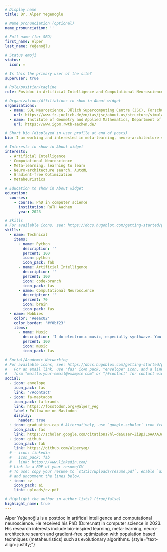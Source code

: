 ```yaml
---
# Display name
title: Dr. Alper Yegenoglu 

# Name pronunciation (optional)
name_pronunciation: ''

# Full name (for SEO)
first_name: Alper
last_name: Yeğenoğlu

# Status emoji
status:
  icon: ⚛️

# Is this the primary user of the site?
superuser: true

# Role/position/tagline
role: Postdoc in Artificial Intelligence and Computational Neuroscience

# Organizations/Affiliations to show in About widget
organizations:
  - name: SDL Neuroscience, Jülich Supercomputing Centre (JSC), Forschungszentrum Jülich, Jülich, Germany 
    url: https://www.fz-juelich.de/en/ias/jsc/about-us/structure/simulation-and-data-labs/sdl-neuroscience
  - name: Institute of Geometry and Applied Mathematics, Department of Mathematics, RWTH Aachen, Aachen, Germany
    url: https://www.igpm.rwth-aachen.de/

# Short bio (displayed in user profile at end of posts)
bio: I am working and interested in meta-learning, neuro-architecture search and (hyper-)parameter optimization with gradient-free methods

# Interests to show in About widget
interests:
  - Artificial Intelligence
  - Computational Neuroscience
  - Meta-learning, learning to learn
  - Neuro-architecture search, AutoML
  - Gradient-free Optimization
  - Metaheuristics

# Education to show in About widget
education:
  courses:
    - course: PhD in computer science
      institution: RWTH Aachen
      year: 2023

# Skills
# For available icons, see: https://docs.hugoblox.com/getting-started/page-builder/#icons
skills:
  - name: Technical
    items:
      - name: Python
        description: ''
        percent: 100
        icon: python
        icon_pack: fab
      - name: Artificial Intelligence
        description: ''
        percent: 100
        icon: code-branch
        icon_pack: fas
      - name: Computational Neuroscience
        description: ''
        percent: 70
        icon: brain
        icon_pack: fas
  - name: Hobbies
    color: '#eeac02'
    color_border: '#f0bf23'
    items:
      - name: Music
        description: 'I do electronic music, especially synthwave. You can listen to my music at https://soundcloud.com/electric-courage and https://electriccourage.bandcamp.com/' 
        percent: 100
        icon: music
        icon_pack: fas

# Social/Academic Networking
# For available icons, see: https://docs.hugoblox.com/getting-started/page-builder/#icons
#   For an email link, use "fas" icon pack, "envelope" icon, and a link in the
#   form "mailto:your-email@example.com" or "/#contact" for contact widget.
social:
  - icon: envelope
    icon_pack: fas
    link: '/#contact'
  - icon: fa-mastadon
    icon_pack: fa-brands
    link: https://fosstodon.org/@alper_yeg
    label: Follow me on Mastodon
    display:
      header: true
  - icon: graduation-cap # Alternatively, use `google-scholar` icon from `ai` icon pack
    icon_pack: fas
    link: https://scholar.google.com/citations?hl=de&user=ZiBpJLoAAAAJ&view_op=list_works&sortby=pubdate
  - icon: github
    icon_pack: fab
    link: https://github.com/alperyeg/
  # - icon: linkedin
  #   icon_pack: fab
  #   link: https://www.linkedin.com/
  # Link to a PDF of your resume/CV.
  # To use: copy your resume to `static/uploads/resume.pdf`, enable `ai` icons in `params.yaml`,
  # and uncomment the lines below.
  - icon: cv
    icon_pack: ai
    link: uploads/cv.pdf

# Highlight the author in author lists? (true/false)
highlight_name: true
---
```


Alper Yeğenoğlu is a postdoc in artificial intelligence and computational neuroscience. He received his PhD (Dr.rer.nat) in computer science in 2023. His research interests include bio-inspired learning, meta-learning, neuro-architecture search and gradient-free optimization with population based techniques (metaheuristics) such as evolutionary algorithms.
{style="text-align: justify;"}
